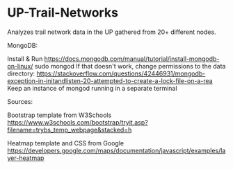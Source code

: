 # UP-Trail-Networks
Analyzes trail network data in the UP gathered from 20+ different nodes.


MongoDB:

Install & Run
	https://docs.mongodb.com/manual/tutorial/install-mongodb-on-linux/
	sudo mongod
	If that doesn't work, change permissions to the data directory: https://stackoverflow.com/questions/42446931/mongodb-exception-in-initandlisten-20-attempted-to-create-a-lock-file-on-a-rea
	Keep an instance of mongod running in a separate terminal


Sources:

Bootstrap template from W3Schools
	https://www.w3schools.com/bootstrap/tryit.asp?filename=trybs_temp_webpage&stacked=h

Heatmap template and CSS from Google
	https://developers.google.com/maps/documentation/javascript/examples/layer-heatmap